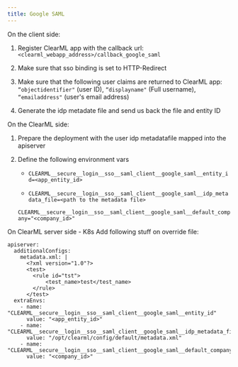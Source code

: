 ```yaml
---
title: Google SAML
---
```


On the client side:

1. Register ClearML app with the callback url: `<clearml_webapp_address>/callback_google_saml`

1. Make sure that sso binding is set to HTTP-Redirect

1. Make sure that the following user claims are returned to ClearML app: `“objectidentifier"` (user ID), `“displayname"` 
   (Full username), `“emailaddress"` (user's email address)

1. Generate the idp metadate file and send us back the file and entity ID

On the ClearML side:

1. Prepare the deployment with the user idp metadatafile mapped into the apiserver

1. Define the following environment vars

   * `CLEARML__secure__login__sso__saml_client__google_saml__entity_id=<app_entity_id>`

   * `CLEARML__secure__login__sso__saml_client__google_saml__idp_metadata_file=<path to the metadata file>`

    `CLEARML__secure__login__sso__saml_client__google_saml__default_company="<company_id>"`

On ClearML server side - K8s
Add following stuff on override file:

```
apiserver:
  additionalConfigs:
    metadata.xml: |
      <?xml version="1.0"?>
      <test>
        <rule id="tst">
            <test_name>test</test_name>
        </rule>
      </test>
  extraEnvs:
    - name: "CLEARML__secure__login__sso__saml_client__google_saml__entity_id"
      value: "<app_entity_id>"
    - name: "CLEARML__secure__login__sso__saml_client__google_saml__idp_metadata_file"
      value: "/opt/clearml/config/default/metadata.xml"
    - name: "CLEARML__secure__login__sso__saml_client__google_saml__default_company"
      value: "<company_id>"
```